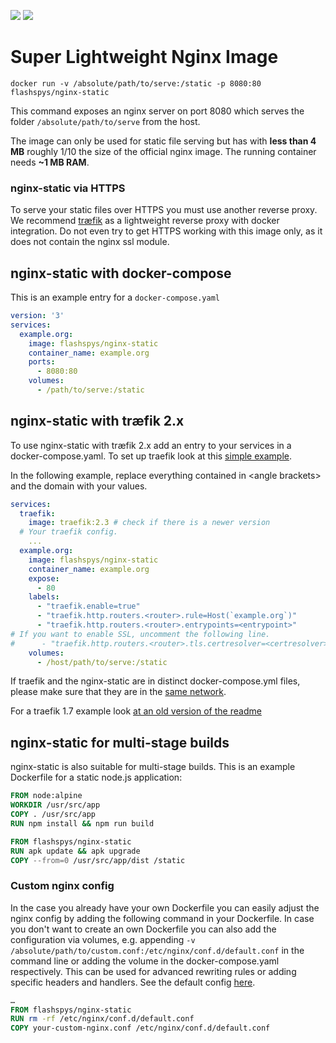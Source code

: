 [![](https://images.microbadger.com/badges/image/flashspys/nginx-static.svg)](https://microbadger.com/images/flashspys/nginx-static "Get your own image badge on microbadger.com") ![](https://img.shields.io/docker/pulls/flashspys/nginx-static.svg)

# Super Lightweight Nginx Image

`docker run -v /absolute/path/to/serve:/static -p 8080:80 flashspys/nginx-static`

This command exposes an nginx server on port 8080 which serves the folder `/absolute/path/to/serve` from the host.

The image can only be used for static file serving but has with **less than 4 MB** roughly 1/10 the size of the official nginx image. The running container needs **~1 MB RAM**.

### nginx-static via HTTPS

To serve your static files over HTTPS you must use another reverse proxy. We recommend [træfik](https://traefik.io/) as a lightweight reverse proxy with docker integration. Do not even try to get HTTPS working with this image only, as it does not contain the nginx ssl module.

## nginx-static with docker-compose
This is an example entry for a `docker-compose.yaml`
```yaml
version: '3'
services:
  example.org:
    image: flashspys/nginx-static
    container_name: example.org
    ports:
      - 8080:80
    volumes: 
      - /path/to/serve:/static
```


## nginx-static with træfik 2.x

To use nginx-static with træfik 2.x add an entry to your services in a docker-compose.yaml. To set up traefik look at this [simple example](https://docs.traefik.io/user-guides/docker-compose/basic-example/). 

In the following example, replace everything contained in \<angle brackets\> and the domain with your values.

```yaml
services:
  traefik:
    image: traefik:2.3 # check if there is a newer version
  # Your traefik config.
    ...
  example.org:
    image: flashspys/nginx-static
    container_name: example.org
    expose:
      - 80
    labels:
      - "traefik.enable=true"
      - "traefik.http.routers.<router>.rule=Host(`example.org`)"
      - "traefik.http.routers.<router>.entrypoints=<entrypoint>"
# If you want to enable SSL, uncomment the following line.
#      - "traefik.http.routers.<router>.tls.certresolver=<certresolver>"
    volumes: 
      - /host/path/to/serve:/static
```

If traefik and the nginx-static are in distinct docker-compose.yml files, please make sure that they are in the [same network](https://doc.traefik.io/traefik/routing/providers/docker/#traefikdockernetwork).

For a traefik 1.7 example look [at an old version of the readme](https://github.com/flashspys/docker-nginx-static/blob/bb46250b032d187cab6029a84335099cc9b4cb0e/README.md)

## nginx-static for multi-stage builds

nginx-static is also suitable for multi-stage builds. This is an example Dockerfile for a static node.js application:

```dockerfile
FROM node:alpine
WORKDIR /usr/src/app
COPY . /usr/src/app
RUN npm install && npm run build

FROM flashspys/nginx-static
RUN apk update && apk upgrade
COPY --from=0 /usr/src/app/dist /static
```

### Custom nginx config

In the case you already have your own Dockerfile you can easily adjust the nginx config by adding the following command in your Dockerfile. In case you don't want to create an own Dockerfile you can also add the configuration via volumes, e.g. appending `-v /absolute/path/to/custom.conf:/etc/nginx/conf.d/default.conf` in the command line or adding the volume in the docker-compose.yaml respectively. This can be used for advanced rewriting rules or adding specific headers and handlers. See the default config [here](nginx.vh.default.conf).

```dockerfile
…
FROM flashspys/nginx-static
RUN rm -rf /etc/nginx/conf.d/default.conf
COPY your-custom-nginx.conf /etc/nginx/conf.d/default.conf
```
